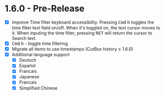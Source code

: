 # 1.6.0 - Pre-Release

- [x] Improve Time filter keyboard accessibility. Pressing <kbd>Cmd</kbd>
    <kbd>h</kbd> toggles the time filter text field on/off. When it's toggled
    on, the text cursor moves to it. When inputing the time filter, pressing
    <kbd>RET</kbd> will return the cursor to Search text.
- [x] <kbd>Cmd</kbd> <kbd>h</kbd> - toggle time filtering
- [x] Migrate all items to use timestamps (CutBox history ≤ 1.6.0)
- [x] Additional language support
    - [x] Deutsch
    - [x] Español
    - [x] Francais
    - [x] Japanese
    - [x] Francais
    - [x] Simplified Chinese
